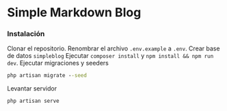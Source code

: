 # Simple Markdown Blog

### Instalación

Clonar el repositorio.
Renombrar el archivo `.env.example` a `.env`.
Crear base de datos `simpleblog`
Ejecutar `composer install` y `npm install && npm run dev`.
Ejecutar migraciones y seeders

``` cmd
php artisan migrate --seed
```

Levantar servidor 

``` cmd 
php artisan serve
```